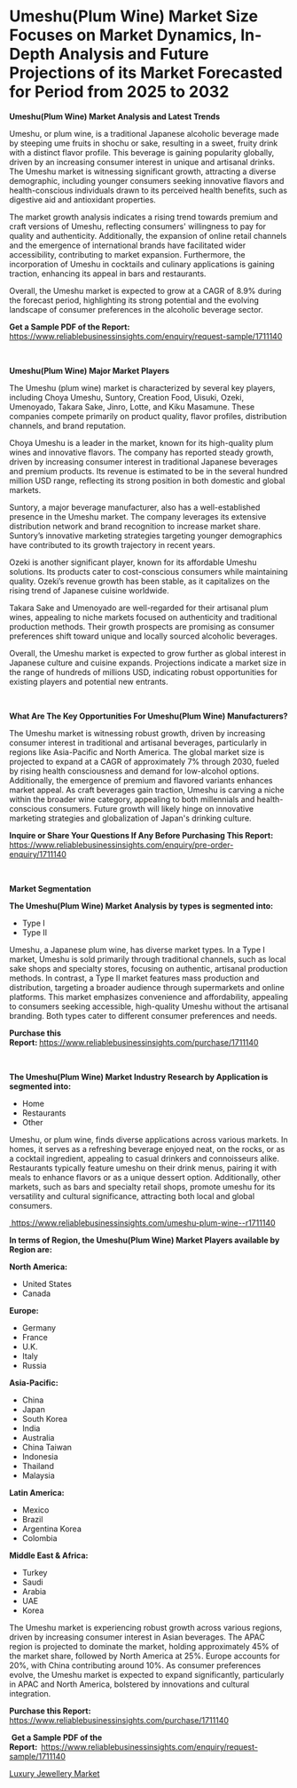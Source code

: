 <p><h1>Umeshu(Plum Wine) Market Size Focuses on Market Dynamics, In-Depth Analysis and Future Projections of its Market Forecasted for Period from 2025 to 2032</h1></p><p><strong>Umeshu(Plum Wine) Market Analysis and Latest Trends</strong></p>
<p><p>Umeshu, or plum wine, is a traditional Japanese alcoholic beverage made by steeping ume fruits in shochu or sake, resulting in a sweet, fruity drink with a distinct flavor profile. This beverage is gaining popularity globally, driven by an increasing consumer interest in unique and artisanal drinks. The Umeshu market is witnessing significant growth, attracting a diverse demographic, including younger consumers seeking innovative flavors and health-conscious individuals drawn to its perceived health benefits, such as digestive aid and antioxidant properties.</p><p>The market growth analysis indicates a rising trend towards premium and craft versions of Umeshu, reflecting consumers' willingness to pay for quality and authenticity. Additionally, the expansion of online retail channels and the emergence of international brands have facilitated wider accessibility, contributing to market expansion. Furthermore, the incorporation of Umeshu in cocktails and culinary applications is gaining traction, enhancing its appeal in bars and restaurants.</p><p>Overall, the Umeshu market is expected to grow at a CAGR of 8.9% during the forecast period, highlighting its strong potential and the evolving landscape of consumer preferences in the alcoholic beverage sector.</p></p>
<p><strong>Get a Sample PDF of the Report:&nbsp;</strong> <a href="https://www.reliablebusinessinsights.com/enquiry/request-sample/1711140?utm_campaign=1837&utm_medium=2&utm_source=Github&utm_content=ia&utm_term=10012025&utm_id=umeshuplum-wine">https://www.reliablebusinessinsights.com/enquiry/request-sample/1711140</a></p>
<p>&nbsp;</p>
<p><strong>Umeshu(Plum Wine) Major Market Players</strong></p>
<p><p>The Umeshu (plum wine) market is characterized by several key players, including Choya Umeshu, Suntory, Creation Food, Uisuki, Ozeki, Umenoyado, Takara Sake, Jinro, Lotte, and Kiku Masamune. These companies compete primarily on product quality, flavor profiles, distribution channels, and brand reputation.</p><p>Choya Umeshu is a leader in the market, known for its high-quality plum wines and innovative flavors. The company has reported steady growth, driven by increasing consumer interest in traditional Japanese beverages and premium products. Its revenue is estimated to be in the several hundred million USD range, reflecting its strong position in both domestic and global markets.</p><p>Suntory, a major beverage manufacturer, also has a well-established presence in the Umeshu market. The company leverages its extensive distribution network and brand recognition to increase market share. Suntory’s innovative marketing strategies targeting younger demographics have contributed to its growth trajectory in recent years.</p><p>Ozeki is another significant player, known for its affordable Umeshu solutions. Its products cater to cost-conscious consumers while maintaining quality. Ozeki’s revenue growth has been stable, as it capitalizes on the rising trend of Japanese cuisine worldwide.</p><p>Takara Sake and Umenoyado are well-regarded for their artisanal plum wines, appealing to niche markets focused on authenticity and traditional production methods. Their growth prospects are promising as consumer preferences shift toward unique and locally sourced alcoholic beverages.</p><p>Overall, the Umeshu market is expected to grow further as global interest in Japanese culture and cuisine expands. Projections indicate a market size in the range of hundreds of millions USD, indicating robust opportunities for existing players and potential new entrants.</p></p>
<p>&nbsp;</p>
<p><strong>What Are The Key Opportunities For Umeshu(Plum Wine) Manufacturers?</strong></p>
<p><p>The Umeshu market is witnessing robust growth, driven by increasing consumer interest in traditional and artisanal beverages, particularly in regions like Asia-Pacific and North America. The global market size is projected to expand at a CAGR of approximately 7% through 2030, fueled by rising health consciousness and demand for low-alcohol options. Additionally, the emergence of premium and flavored variants enhances market appeal. As craft beverages gain traction, Umeshu is carving a niche within the broader wine category, appealing to both millennials and health-conscious consumers. Future growth will likely hinge on innovative marketing strategies and globalization of Japan's drinking culture.</p></p>
<p><strong>Inquire or Share Your Questions If Any Before Purchasing This Report:</strong> <a href="https://www.reliablebusinessinsights.com/enquiry/pre-order-enquiry/1711140?utm_campaign=1837&utm_medium=2&utm_source=Github&utm_content=ia&utm_term=10012025&utm_id=umeshuplum-wine">https://www.reliablebusinessinsights.com/enquiry/pre-order-enquiry/1711140</a></p>
<p>&nbsp;</p>
<p><strong>Market Segmentation</strong></p>
<p><strong>The Umeshu(Plum Wine) Market Analysis by types is segmented into:</strong></p>
<p><ul><li>Type I</li><li>Type II</li></ul></p>
<p><p>Umeshu, a Japanese plum wine, has diverse market types. In a Type I market, Umeshu is sold primarily through traditional channels, such as local sake shops and specialty stores, focusing on authentic, artisanal production methods. In contrast, a Type II market features mass production and distribution, targeting a broader audience through supermarkets and online platforms. This market emphasizes convenience and affordability, appealing to consumers seeking accessible, high-quality Umeshu without the artisanal branding. Both types cater to different consumer preferences and needs.</p></p>
<p><strong>Purchase this Report:&nbsp;</strong><a href="https://www.reliablebusinessinsights.com/purchase/1711140?utm_campaign=1837&utm_medium=2&utm_source=Github&utm_content=ia&utm_term=10012025&utm_id=umeshuplum-wine">https://www.reliablebusinessinsights.com/purchase/1711140</a></p>
<p>&nbsp;</p>
<p><strong>The Umeshu(Plum Wine) Market Industry Research by Application is segmented into:</strong></p>
<p><ul><li>Home</li><li>Restaurants</li><li>Other</li></ul></p>
<p><p>Umeshu, or plum wine, finds diverse applications across various markets. In homes, it serves as a refreshing beverage enjoyed neat, on the rocks, or as a cocktail ingredient, appealing to casual drinkers and connoisseurs alike. Restaurants typically feature umeshu on their drink menus, pairing it with meals to enhance flavors or as a unique dessert option. Additionally, other markets, such as bars and specialty retail shops, promote umeshu for its versatility and cultural significance, attracting both local and global consumers.</p></p>
<p><a href="https://www.reliablebusinessinsights.com/umeshu-plum-wine--r1711140?utm_campaign=1837&utm_medium=2&utm_source=Github&utm_content=ia&utm_term=10012025&utm_id=umeshuplum-wine">&nbsp;https://www.reliablebusinessinsights.com/umeshu-plum-wine--r1711140</a></p>
<p><strong>In terms of Region, the Umeshu(Plum Wine) Market Players available by Region are:</strong></p>
<p>
    <p> <strong> North America: </strong>
        <ul>
            <li>United States</li>
            <li>Canada</li>
        </ul>
        </p> 
    <p> <strong> Europe: </strong>
        <ul>
            <li>Germany</li>
            <li>France</li>
            <li>U.K.</li>
            <li>Italy</li>
            <li>Russia</li>
        </ul>
        </p> 
    <p> <strong> Asia-Pacific: </strong>
        <ul>
            <li>China</li>
            <li>Japan</li>
            <li>South Korea</li>
            <li>India</li>
            <li>Australia</li>
            <li>China Taiwan</li>
            <li>Indonesia</li>
            <li>Thailand</li>
            <li>Malaysia</li>
        </ul>
        </p> 
    <p> <strong> Latin America: </strong>
        <ul>
            <li>Mexico</li>
            <li>Brazil</li>
            <li>Argentina Korea</li>
            <li>Colombia</li>
        </ul>
        </p> 
    <p> <strong> Middle East & Africa: </strong>
        <ul>
            <li>Turkey</li>
            <li>Saudi</li>
            <li>Arabia</li>
            <li>UAE</li>
            <li>Korea</li>
        </ul>
    </p>
    </p>
<p><p>The Umeshu market is experiencing robust growth across various regions, driven by increasing consumer interest in Asian beverages. The APAC region is projected to dominate the market, holding approximately 45% of the market share, followed by North America at 25%. Europe accounts for 20%, with China contributing around 10%. As consumer preferences evolve, the Umeshu market is expected to expand significantly, particularly in APAC and North America, bolstered by innovations and cultural integration.</p></p>
<p><strong>Purchase this Report: </strong><a href="https://www.reliablebusinessinsights.com/purchase/1711140?utm_campaign=1837&utm_medium=2&utm_source=Github&utm_content=ia&utm_term=10012025&utm_id=umeshuplum-wine">https://www.reliablebusinessinsights.com/purchase/1711140</a></p>
<p>&nbsp;<strong>Get a Sample PDF of the Report:&nbsp;&nbsp;</strong><a href="https://www.reliablebusinessinsights.com/enquiry/request-sample/1711140?utm_campaign=1837&utm_medium=2&utm_source=Github&utm_content=ia&utm_term=10012025&utm_id=umeshuplum-wine">https://www.reliablebusinessinsights.com/enquiry/request-sample/1711140</a></p>
<p><strong></strong></p>
<p><p><a href="https://github.com/oslieselotte2192/Market-Research-Report-List-1/blob/main/luxury-jewellery-market.md?utm_campaign=1837&utm_medium=2&utm_source=Github&utm_content=ia&utm_term=10012025&utm_id=umeshuplum-wine">Luxury Jewellery Market</a></p></p>